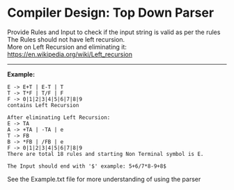 # Compiler Design: Top Down Parser
Provide Rules and Input to check if the input string is valid as per the rules
<br>The Rules should not have left recursion.
<br>More on Left Recursion and eliminating it: https://en.wikipedia.org/wiki/Left_recursion 
<hr>

**Example:**

```
E -> E+T | E-T | T
T -> T*F | T/F | F
F -> 0|1|2|3|4|5|6|7|8|9
contains Left Recursion

After eliminating Left Recursion:
E -> TA
A -> +TA | -TA | e
T -> FB
B -> *FB | /FB | e
F -> 0|1|2|3|4|5|6|7|8|9
There are total 18 rules and starting Non Terminal symbol is E.

The Input should end with '$' example: 5+6/7*8-9+8$
```

See the Example.txt file for more understanding of using the parser
